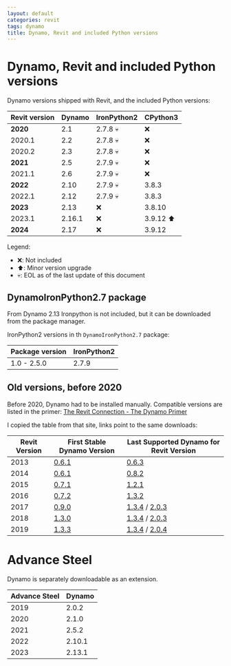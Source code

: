 ```yaml
---
layout: default
categories: revit
tags: dynamo
title: Dynamo, Revit and included Python versions
---
```


# Dynamo, Revit and included Python versions

Dynamo versions shipped with Revit, and the included Python versions:

| Revit version | Dynamo | IronPython2 | CPython3 |
| ------------- | ------ | ----------- | -------- |
| **2020**      | 2.1    | 2.7.8 💀     | ❌        |
| 2020.1        | 2.2    | 2.7.8 💀     | ❌        |
| 2020.2        | 2.3    | 2.7.8 💀     | ❌        |
| **2021**      | 2.5    | 2.7.9 💀     | ❌        |
| 2021.1        | 2.6    | 2.7.9 💀     | ❌        |
| **2022**      | 2.10   | 2.7.9 💀     | 3.8.3    |
| 2022.1        | 2.12   | 2.7.9 💀     | 3.8.3    |
| **2023**      | 2.13   | ❌           | 3.8.10   |
| 2023.1        | 2.16.1 | ❌           | 3.9.12 ⬆️ |
| **2024**      | 2.17   | ❌           | 3.9.12   |

Legend:

* ❌: Not included
* ⬆️: Minor version upgrade
* 💀: EOL as of the last update of this document


## DynamoIronPython2.7 package

From Dynamo 2.13 Ironpython is not included, but it can be downloaded from the package manager.

IronPython2 versions in th `DynamoIronPython2.7` package:

| Package version | IronPython2 |
| --------------- | ----------- |
| 1.0 - 2.5.0     | 2.7.9       |

## Old versions, before 2020

Before 2020, Dynamo had to be installed manually. Compatible versions are listed in the primer: [The Revit Connection - The Dynamo Primer](https://primer.dynamobim.org/08_Dynamo-for-Revit/8-1_The-Revit-Connection.html)

I copied the table from that site, links point to the same downloads:

| Revit Version | First Stable Dynamo Version                                                       | Last Supported Dynamo for Revit Version                                                                                                                                |
| ------------- | --------------------------------------------------------------------------------- | ---------------------------------------------------------------------------------------------------------------------------------------------------------------------- |
| 2013          | [0.6.1](http://dyn-builds-data.s3-us-west-2.amazonaws.com/DynamoInstall0.6.1.exe) | [0.6.3](http://dyn-builds-data.s3-us-west-2.amazonaws.com/DynamoInstall0.6.3.exe)                                                                                      |
| 2014          | [0.6.1](http://dyn-builds-data.s3-us-west-2.amazonaws.com/DynamoInstall0.6.1.exe) | [0.8.2](http://dyn-builds-data.s3-us-west-2.amazonaws.com/DynamoInstall0.8.2.exe)                                                                                      |
| 2015          | [0.7.1](http://dyn-builds-data.s3-us-west-2.amazonaws.com/DynamoInstall0.7.1.exe) | [1.2.1](http://dyn-builds-data.s3-us-west-2.amazonaws.com/DynamoInstall1.2.1.exe)                                                                                      |
| 2016          | [0.7.2](http://dyn-builds-data.s3-us-west-2.amazonaws.com/DynamoInstall0.7.2.exe) | [1.3.2](http://dyn-builds-data.s3-us-west-2.amazonaws.com/DynamoInstall1.3.2.exe)                                                                                      |
| 2017          | [0.9.0](http://dyn-builds-data.s3-us-west-2.amazonaws.com/DynamoInstall0.9.0.exe) | [1.3.4](http://dyn-builds-data.s3-us-west-2.amazonaws.com/DynamoInstall1.3.4.exe) / [2.0.3](https://dyn-builds-data.s3-us-west-2.amazonaws.com/DynamoInstall2.0.3.exe) |
| 2018          | [1.3.0](http://dyn-builds-data.s3-us-west-2.amazonaws.com/DynamoInstall1.3.0.exe) | [1.3.4](http://dyn-builds-data.s3-us-west-2.amazonaws.com/DynamoInstall1.3.4.exe) / [2.0.3](https://dyn-builds-data.s3-us-west-2.amazonaws.com/DynamoInstall2.0.3.exe) |
| 2019          | [1.3.3](http://dyn-builds-data.s3-us-west-2.amazonaws.com/DynamoInstall1.3.3.exe) | [1.3.4](http://dyn-builds-data.s3-us-west-2.amazonaws.com/DynamoInstall1.3.4.exe) / [2.0.4](https://dyn-builds-data.s3-us-west-2.amazonaws.com/DynamoInstall2.0.4.exe) |

# Advance Steel

Dynamo is separately downloadable as an extension.

| Advance Steel | Dynamo |
| ------------- | ------ |
| 2019          | 2.0.2  |
| 2020          | 2.1.0  |
| 2021          | 2.5.2  |
| 2022          | 2.10.1 |
| 2023          | 2.13.1 |

